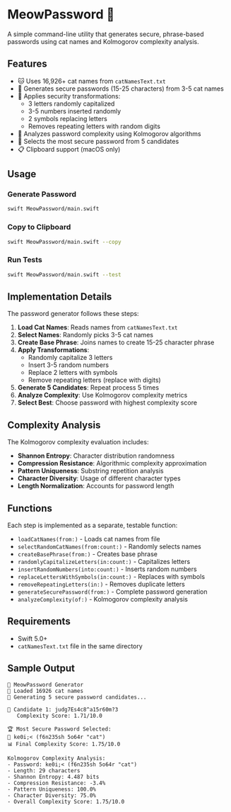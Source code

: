# MeowPassword 🐾

A simple command-line utility that generates secure, phrase-based passwords using cat names and Kolmogorov complexity analysis.

## Features

- 🐱 Uses 16,926+ cat names from `catNamesText.txt`
- 🔐 Generates secure passwords (15-25 characters) from 3-5 cat names
- 🔧 Applies security transformations:
  - 3 letters randomly capitalized
  - 3-5 numbers inserted randomly
  - 2 symbols replacing letters
  - Removes repeating letters with random digits
- 🧮 Analyzes password complexity using Kolmogorov algorithms
- 🎯 Selects the most secure password from 5 candidates
- 📋 Clipboard support (macOS only)

## Usage

### Generate Password
```bash
swift MeowPassword/main.swift
```

### Copy to Clipboard
```bash
swift MeowPassword/main.swift --copy
```

### Run Tests
```bash
swift MeowPassword/main.swift --test
```

## Implementation Details

The password generator follows these steps:

1. **Load Cat Names**: Reads names from `catNamesText.txt`
2. **Select Names**: Randomly picks 3-5 cat names
3. **Create Base Phrase**: Joins names to create 15-25 character phrase
4. **Apply Transformations**: 
   - Randomly capitalize 3 letters
   - Insert 3-5 random numbers
   - Replace 2 letters with symbols
   - Remove repeating letters (replace with digits)
5. **Generate 5 Candidates**: Repeat process 5 times
6. **Analyze Complexity**: Use Kolmogorov complexity metrics
7. **Select Best**: Choose password with highest complexity score

## Complexity Analysis

The Kolmogorov complexity evaluation includes:

- **Shannon Entropy**: Character distribution randomness
- **Compression Resistance**: Algorithmic complexity approximation  
- **Pattern Uniqueness**: Substring repetition analysis
- **Character Diversity**: Usage of different character types
- **Length Normalization**: Accounts for password length

## Functions

Each step is implemented as a separate, testable function:

- `loadCatNames(from:)` - Loads cat names from file
- `selectRandomCatNames(from:count:)` - Randomly selects names
- `createBasePhrase(from:)` - Creates base phrase
- `randomlyCapitalizeLetters(in:count:)` - Capitalizes letters
- `insertRandomNumbers(into:count:)` - Inserts random numbers
- `replaceLettersWithSymbols(in:count:)` - Replaces with symbols
- `removeRepeatingLetters(in:)` - Removes duplicate letters
- `generateSecurePassword(from:)` - Complete password generation
- `analyzeComplexity(of:)` - Kolmogorov complexity analysis

## Requirements

- Swift 5.0+
- `catNamesText.txt` file in the same directory

## Sample Output

```
🐾 MeowPassword Generator
📝 Loaded 16926 cat names
🔄 Generating 5 secure password candidates...

🔐 Candidate 1: judg7Es4c8^a15r60m?3
   Complexity Score: 1.71/10.0

🏆 Most Secure Password Selected:
🔐 ke0i;< (f6n235sh 5o64r "cat")
📊 Final Complexity Score: 1.75/10.0

Kolmogorov Complexity Analysis:
- Password: ke0i;< (f6n235sh 5o64r "cat")
- Length: 29 characters
- Shannon Entropy: 4.487 bits
- Compression Resistance: -3.4%
- Pattern Uniqueness: 100.0%
- Character Diversity: 75.0%
- Overall Complexity Score: 1.75/10.0
```